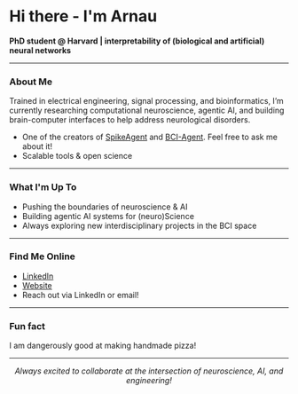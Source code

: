 # Hi there - I'm Arnau

**PhD student @ Harvard | interpretability of (biological and artificial) neural networks**

---

### About Me  
Trained in electrical engineering, signal processing, and bioinformatics, I’m currently researching computational neuroscience, agentic AI, and building brain-computer interfaces to help address neurological disorders.

- One of the creators of [SpikeAgent](https://github.com/LiuLab-Bioelectronics-Harvard/SpikeAgent) and [BCI-Agent](https://github.com/LiuLab-Bioelectronics-Harvard/BCI-Agent). Feel free to ask me about it!
- Scalable tools & open science

---

### What I'm Up To
- Pushing the boundaries of neuroscience & AI
- Building agentic AI systems for (neuro)Science
- Always exploring new interdisciplinary projects in the BCI space

---

### Find Me Online
- [LinkedIn](https://www.linkedin.com/in/arnau-marin-llobet/)
- [Website](https://arnaumarin.github.io/)
- Reach out via LinkedIn or email!

---

### Fun fact  
I am dangerously good at making handmade pizza!

---

<p align="center"><i>Always excited to collaborate at the intersection of neuroscience, AI, and engineering!</i></p>

